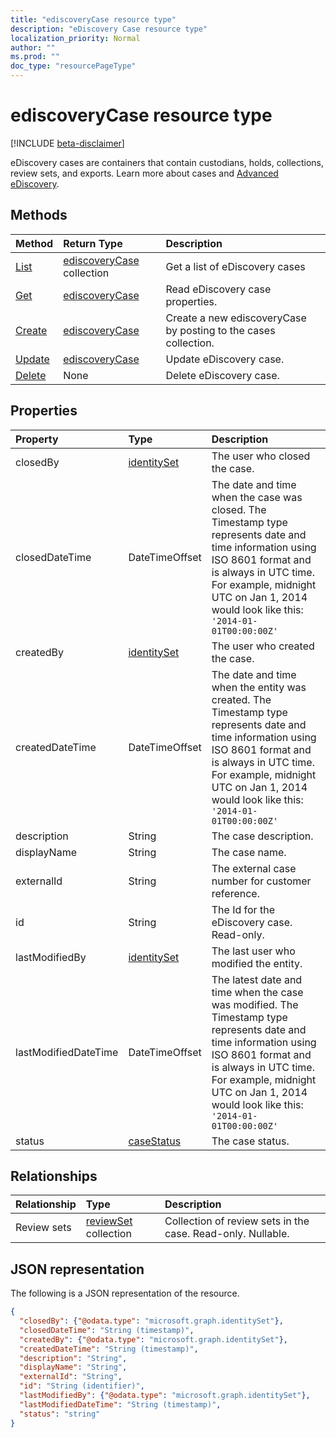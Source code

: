 ```yaml
---
title: "ediscoveryCase resource type"
description: "eDiscovery Case resource type"
localization_priority: Normal
author: ""
ms.prod: ""
doc_type: "resourcePageType"
---
```


# ediscoveryCase resource type

[!INCLUDE [beta-disclaimer](../../includes/beta-disclaimer.md)]

eDiscovery cases are containers that contain custodians, holds, collections, review sets, and exports.  Learn more about cases and [Advanced eDiscovery](https://docs.microsoft.com/microsoft-365/compliance/overview-ediscovery-20).

## Methods

| Method       | Return Type | Description |
|:-------------|:------------|:------------|
| [List](../api/ediscovery-case-list.md) | [ediscoveryCase](ediscoverycase.md) collection | Get a list of eDiscovery cases|
| [Get](../api/ediscovery-case-get.md) | [ediscoveryCase](ediscoverycase.md) | Read eDiscovery case properties. |
| [Create](../api/ediscovery-case-create.md) | [ediscoveryCase](ediscoverycase.md) | Create a new ediscoveryCase by posting to the cases collection. |
| [Update](../api/ediscovery-case-update.md) | [ediscoveryCase](ediscoverycase.md) | Update eDiscovery case. |
| [Delete](../api/ediscovery-case-delete.md) | None | Delete eDiscovery case. |

## Properties

| Property     | Type        | Description |
|:-------------|:------------|:------------|
|closedBy|[identitySet](https://docs.microsoft.com/graph/api/resources/identityset)|The user who closed the case.|
|closedDateTime|DateTimeOffset|The date and time when the case was closed. The Timestamp type represents date and time information using ISO 8601 format and is always in UTC time. For example, midnight UTC on Jan 1, 2014 would look like this: `'2014-01-01T00:00:00Z'`|
|createdBy|[identitySet](https://docs.microsoft.com/graph/api/resources/identityset)|The user who created the case.|
|createdDateTime|DateTimeOffset|The date and time when the entity was created. The Timestamp type represents date and time information using ISO 8601 format and is always in UTC time. For example, midnight UTC on Jan 1, 2014 would look like this: `'2014-01-01T00:00:00Z'`|
|description|String|The case description.|
|displayName|String|The case name.|
|externalId|String|The external case number for customer reference.|
|id|String| The Id for the eDiscovery case. Read-only. |
|lastModifiedBy|[identitySet](https://docs.microsoft.com/graph/api/resources/identityset)|The last user who modified the entity.|
|lastModifiedDateTime|DateTimeOffset| The latest date and time when the case was modified. The Timestamp type represents date and time information using ISO 8601 format and is always in UTC time. For example, midnight UTC on Jan 1, 2014 would look like this: `'2014-01-01T00:00:00Z'`|
|status|[caseStatus](ediscoverycasestatusenum.md)| The case status.|

## Relationships

| Relationship | Type        | Description |
|:-------------|:------------|:------------|
|Review sets|[reviewSet](ediscoveryreviewset.md) collection| Collection of review sets in the case. Read-only. Nullable. |

## JSON representation

The following is a JSON representation of the resource.

<!-- {
  "blockType": "resource",
  "keyProperty":"id",
  "optionalProperties": [
 
  ],
  "@odata.type": "microsoft.graph.ediscoveryCase"
}-->

```json
{
  "closedBy": {"@odata.type": "microsoft.graph.identitySet"},
  "closedDateTime": "String (timestamp)",
  "createdBy": {"@odata.type": "microsoft.graph.identitySet"},
  "createdDateTime": "String (timestamp)",
  "description": "String",
  "displayName": "String",
  "externalId": "String",
  "id": "String (identifier)",
  "lastModifiedBy": {"@odata.type": "microsoft.graph.identitySet"},
  "lastModifiedDateTime": "String (timestamp)",
  "status": "string"
}
```

<!-- uuid: 16cd6b66-4b1a-43a1-adaf-3a886856ed98
2019-02-04 14:57:30 UTC -->
<!-- {
  "type": "#page.annotation",
  "description": "ediscoveryCase resource",
  "keywords": "",
  "section": "documentation",
  "tocPath": ""
}-->
